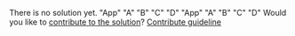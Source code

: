 
There is no solution yet.
"App"
"A"
"B"
"C"
"D"
"App"
"A"
"B"
"C"
"D"
Would you like to [contribute to the solution](https://github.com/BFEdev/BFE.dev-solutions/blob/main/react-quiz/react-re-render-3_en.md)? [Contribute guideline](https://github.com/BFEdev/BFE.dev-solutions#how-to-contribute)
